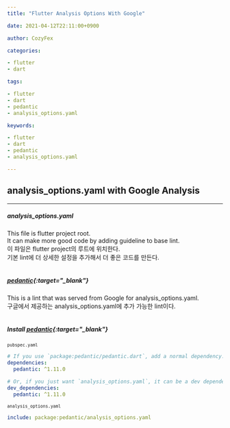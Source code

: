 ```yaml
---
title: "Flutter Analysis Options With Google"

date: 2021-04-12T22:11:00+0900

author: CozyFex

categories:

- flutter
- dart

tags:

- flutter
- dart
- pedantic
- analysis_options.yaml

keywords:

- flutter
- dart
- pedantic
- analysis_options.yaml

---
```

## analysis_options.yaml with Google Analysis
----

##### analysis_options.yaml

This file is flutter project root.\
It can make more good code by adding guideline to base lint.\
이 파일은 flutter project의 루트에 위치한다.\
기본 lint에 더 상세한 설정을 추가해서 더 좋은 코드를 만든다.
<br/><br/>

##### [pedantic](https://pub.dev/packages/pedantic){:target="_blank"}

This is a lint that was served from Google for analysis_options.yaml.\
구글에서 제공하는 analysis_options.yaml에 추가 가능한 lint이다.
<br/><br/>

##### Install [pedantic](https://pub.dev/packages/pedantic){:target="_blank"}

<sub>`pubspec.yaml`</sub>

```yaml
# If you use `package:pedantic/pedantic.dart`, add a normal dependency.
dependencies:
  pedantic: ^1.11.0

# Or, if you just want `analysis_options.yaml`, it can be a dev dependency.
dev_dependencies:
  pedantic: ^1.11.0
```

<sub>`analysis_options.yaml`</sub>

```yaml
include: package:pedantic/analysis_options.yaml
```



